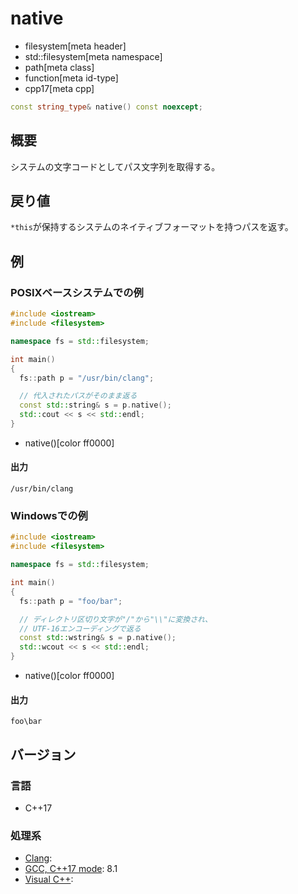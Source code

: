 # native
* filesystem[meta header]
* std::filesystem[meta namespace]
* path[meta class]
* function[meta id-type]
* cpp17[meta cpp]

```cpp
const string_type& native() const noexcept;
```

## 概要
システムの文字コードとしてパス文字列を取得する。


## 戻り値
`*this`が保持するシステムのネイティブフォーマットを持つパスを返す。


## 例
### POSIXベースシステムでの例
```cpp example
#include <iostream>
#include <filesystem>

namespace fs = std::filesystem;

int main()
{
  fs::path p = "/usr/bin/clang";

  // 代入されたパスがそのまま返る
  const std::string& s = p.native();
  std::cout << s << std::endl;
}
```
* native()[color ff0000]

#### 出力
```
/usr/bin/clang
```


### Windowsでの例
```cpp
#include <iostream>
#include <filesystem>

namespace fs = std::filesystem;

int main()
{
  fs::path p = "foo/bar";

  // ディレクトリ区切り文字が"/"から"\\"に変換され、
  // UTF-16エンコーディングで返る
  const std::wstring& s = p.native();
  std::wcout << s << std::endl;
}
```
* native()[color ff0000]

#### 出力
```
foo\bar
```

## バージョン
### 言語
- C++17

### 処理系
- [Clang](/implementation.md#clang):
- [GCC, C++17 mode](/implementation.md#gcc): 8.1
- [Visual C++](/implementation.md#visual_cpp):
